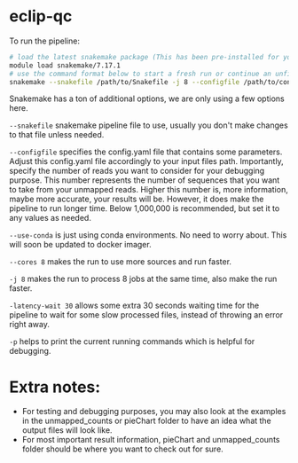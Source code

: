 # eclip-qc

To run the pipeline:

```bash
# load the latest snakemake package (This has been pre-installed for you on TSCC and will provide the path to the snakemake command)
module load snakemake/7.17.1
# use the command format below to start a fresh run or continue an unfinished run
snakemake --snakefile /path/to/Snakefile -j 8 --configfile /path/to/config.yaml --use-conda --cores 8 -latency-wait 30 -p
```

Snakemake has a ton of additional options, we are only using a few options here.

`--snakefile` snakemake pipeline file to use, usually you don't make changes to that file unless needed. 

`--configfile` specifies the config.yaml file that contains some parameters. Adjust this config.yaml file accordingly to your input files path. Importantly, specify the number of reads you want to consider for your debugging purpose. This number represents the number of sequences that you want to take from your unmapped reads. Higher this number is, more information, maybe more accurate, your results will be. However, it does make the pipeline to run longer time. Below 1,000,000 is recommended, but set it to any values as needed.

`--use-conda` is just using conda environments. No need to worry about. This will soon be updated to docker imager.

`--cores 8` makes the run to use more sources and run faster. 

`-j 8` makes the run to process 8 jobs at the same time, also make the run faster.

`-latency-wait 30` allows some extra 30 seconds waiting time for the pipeline to wait for some slow processed files, instead of throwing an error right away.

`-p` helps to print the current running commands which is helpful for debugging.


# Extra notes:
- For testing and debugging purposes, you may also look at the examples in the unmapped_counts or pieChart folder to have an idea what the output files will look like. 
- For most important result information, pieChart and unmapped_counts folder should be where you want to check out for sure.
